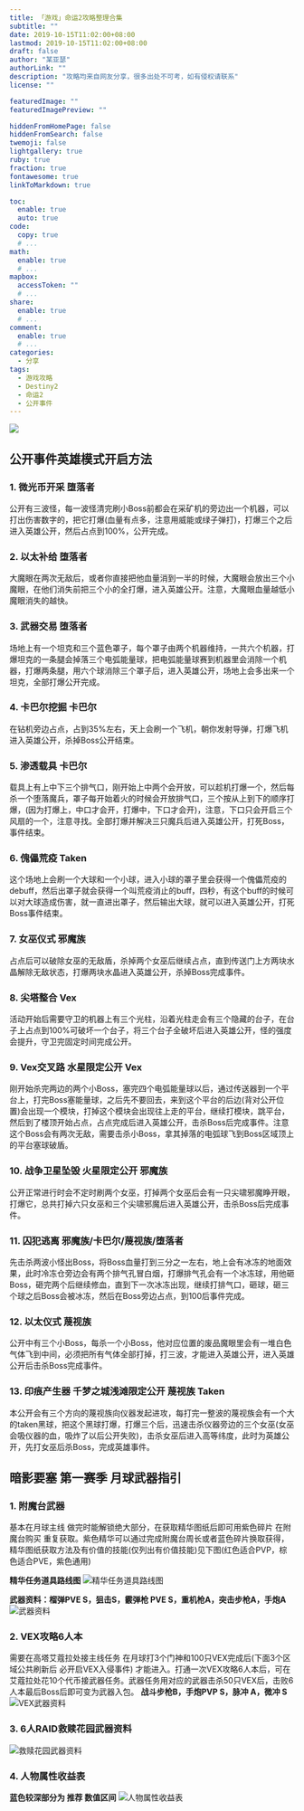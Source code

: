 ```yaml
---
title: 「游戏」命运2攻略整理合集
subtitle: ""
date: 2019-10-15T11:02:00+08:00
lastmod: 2019-10-15T11:02:00+08:00
draft: false
author: "某亚瑟"
authorLink: ""
description: "攻略均来自网友分享，很多出处不可考，如有侵权请联系"
license: ""

featuredImage: ""
featuredImagePreview: ""

hiddenFromHomePage: false
hiddenFromSearch: false
twemoji: false
lightgallery: true
ruby: true
fraction: true
fontawesome: true
linkToMarkdown: true

toc:
  enable: true
  auto: true
code:
  copy: true
  # ...
math:
  enable: true
  # ...
mapbox:
  accessToken: ""
  # ...
share:
  enable: true
  # ...
comment:
  enable: true
  # ...
categories: 
  - 分享
tags: 
  - 游戏攻略
  - Destiny2
  - 命运2
  - 公开事件
---
```


<!--more-->

![](https://cdn.jsdelivr.net/gh/mouyase/Yojigen.Tech@master/static/assets/20/cover.jpg)
## 公开事件英雄模式开启方法
### 1. 微光币开采 堕落者
公开有三波怪，每一波怪清完刷小Boss前都会在采矿机的旁边出一个机器，可以打出伤害数字的，把它打爆(血量有点多，注意用威能或绿子弹打)，打爆三个之后进入英雄公开，然后占点到100%，公开完成。

### 2. 以太补给 堕落者
大魔眼在两次无敌后，或者你直接把他血量消到一半的时候，大魔眼会放出三个小魔眼，在他们消失前把三个小的全打爆，进入英雄公开。注意，大魔眼血量越低小魔眼消失的越快。

### 3. 武器交易 堕落者
场地上有一个坦克和三个蓝色罩子，每个罩子由两个机器维持，一共六个机器，打爆坦克的一条腿会掉落三个电弧能量球，把电弧能量球赛到机器里会消除一个机器，打爆两条腿，用六个球消除三个罩子后，进入英雄公开，场地上会多出来一个坦克，全部打爆公开完成。


### 4. 卡巴尔挖掘 卡巴尔
在钻机旁边占点，占到35%左右，天上会刷一个飞机，朝你发射导弹，打爆飞机进入英雄公开，杀掉Boss公开结束。

### 5. 渗透载具 卡巴尔
载具上有上中下三个排气口，刚开始上中两个会开放，可以趁机打爆一个，然后每杀一个堕落魔兵，罩子每开始着火的时候会开放排气口，三个按从上到下的顺序打爆，(因为打爆上，中口才会开，打爆中，下口才会开)，注意，下口只会开启三个风扇的一个，注意寻找。全部打爆并解决三只魔兵后进入英雄公开，打死Boss，事件结束。

### 6. 傀儡荒疫 Taken
这个场地上会刷一个大球和一个小球，进入小球的罩子里会获得一个傀儡荒疫的debuff，然后出罩子就会获得一个叫荒疫消止的buff，四秒，有这个buff的时候可以对大球造成伤害，就一直进出罩子，然后输出大球，就可以进入英雄公开，打死Boss事件结束。

### 7. 女巫仪式 邪魔族
占点后可以破除女巫的无敌盾，杀掉两个女巫后继续占点，直到传送门上方两块水晶解除无敌状态，打爆两块水晶进入英雄公开，杀掉Boss完成事件。

### 8. 尖塔整合 Vex
活动开始后需要守卫的机器上有三个光柱，沿着光柱走会有三个隐藏的台子，在台子上占点到100%可破坏一个台子，将三个台子全破坏后进入英雄公开，怪的强度会提升，守卫完固定时间完成公开。

### 9. Vex交叉路 水星限定公开 Vex
刚开始杀完两边的两个小Boss，塞完四个电弧能量球以后，通过传送器到一个平台上，打完Boss塞能量球，之后先不要回去，来到这个平台的后边(背对公开位置)会出现一个模块，打掉这个模块会出现往上走的平台，继续打模块，跳平台，然后到了楼顶开始占点，占点完成后进入英雄公开，击杀Boss后完成事件。注意这个Boss会有两次无敌，需要击杀小Boss，拿其掉落的电弧球飞到Boss区域顶上的平台塞球破盾。

### 10. 战争卫星坠毁 火星限定公开 邪魔族
公开正常进行时会不定时刷两个女巫，打掉两个女巫后会有一只尖啸邪魔睁开眼，打爆它，总共打掉六只女巫和三个尖啸邪魔后进入英雄公开，击杀Boss后完成事件。

### 11. 囚犯逃离 邪魔族/卡巴尔/蔑视族/堕落者
先击杀两波小怪出Boss，将Boss血量打到三分之一左右，地上会有冰冻的地面效果，此时冷冻仓旁边会有两个排气孔冒白烟，打爆排气孔会有一个冰冻球，用他砸Boss，砸完两个后继续修血，直到下一次冰冻出现，继续打排气口，砸球，砸三个球之后Boss会被冰冻，然后在Boss旁边占点，到100后事件完成。

### 12. 以太仪式 蔑视族
公开中有三个小Boss，每杀一个小Boss，他对应位置的废品魔眼里会有一堆白色气体飞到中间，必须把所有气体全部打掉，打三波，才能进入英雄公开，进入英雄公开后击杀Boss完成事件。

### 13. 印痕产生器 千梦之城浅滩限定公开 蔑视族 Taken
本公开会有三个方向的蔑视族向仪器发起进攻，每打完一整波的蔑视族会有一个大的taken黑球，把这个黑球打爆，打爆三个后，迅速击杀仪器旁边的三个女巫(女巫会吸仪器的血，吸炸了以后公开失败)，击杀女巫后进入高等纬度，此时为英雄公开，先打女巫后杀Boss，完成英雄事件。

## 暗影要塞 第一赛季 月球武器指引

### 1. 附魔台武器
基本在月球主线 做完时能解锁绝大部分，在获取精华图纸后即可用紫色碎片 在附魔台购买 重复获取。紫色精华可以通过完成附魔台周长或者蓝色碎片换取获得，精华图纸获取方法及有价值的技能(仅列出有价值技能)见下图(红色适合PVP，棕色适合PVE，紫色通用)

**精华任务道具路线图**
![精华任务道具路线图](https://cdn.jsdelivr.net/gh/mouyase/Yojigen.Tech@master/static/assets/20/1.jpg)

**武器资料：榴弹PVE S，狙击S，霰弹枪 PVE S，重机枪A，突击步枪A，手炮A**
![武器资料](https://cdn.jsdelivr.net/gh/mouyase/Yojigen.Tech@master/static/assets/20/2.jpg)

### 2. VEX攻略6人本
需要在高塔艾蔻拉处接主线任务 在月球打3个门神和100只VEX完成后(下面3个区域公共刷新后 必开启VEX入侵事件) 才能进入。打通一次VEX攻略6人本后，可在艾蔻拉处花10个代币接武器任务。武器任务用对应的武器击杀50只VEX后，击败6人本最后Boss后即可变为武器入包。
**战斗步枪B，手炮PVP S，脉冲 A，微冲 S**
![VEX武器资料](https://cdn.jsdelivr.net/gh/mouyase/Yojigen.Tech@master/static/assets/20/3.jpg)

### 3. 6人RAID救赎花园武器资料
![救赎花园武器资料](https://cdn.jsdelivr.net/gh/mouyase/Yojigen.Tech@master/static/assets/20/4.jpg)

### 4. 人物属性收益表
**蓝色较深部分为 推荐 数值区间**
![人物属性收益表](https://cdn.jsdelivr.net/gh/mouyase/Yojigen.Tech@master/static/assets/20/5.jpg)